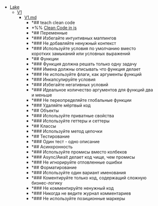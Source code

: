 - <a href = "F:\Node_projects\Node_Way\NBase\Lake\cat.Lake\dir.Lake.md">Lake</a>
    - <a href = "F:\Node_projects\Node_Way\NBase\Lake\V1\cat.V1\dir.V1.md">V1</a>
        - <a href = "F:\Node_projects\Node_Way\NBase\Lake\V1\V1.md">V1.md</a>
            - *## teach clean code
            - *%% [Clean Code in js](https://www.youtube.com/watch?v=XT6XkIJIVbA&ab_channel=webDev)
            - *## Переменные
            - *### Избегайте интуитивных маппингов
            - *### Не добавляйте ненужный контекст
            - *### Используйте условия по умолчанию вместо коротких замыканий или условных выражений
            - *## Функции
            - *### Функция должна решать только одну задачу
            - *### Имена должны описывать что функция делает
            - *### Не используйте флаги, как аргументы функций
            - *### Инкапсулируйте условия
            - *### Избегайте негативных условий
            - *### Идеальное количество аргументов для функций два и меньше
            - *### Не переопределяйте глобальные функции
            - *### Удаляйте мёртвый код
            - *## Объекты
            - *### Используйте приватные свойства
            - *### Используйте геттеры и сеттеры
            - *## Классы
            - *### Используйте метод цепочки
            - *## Тестирование
            - *### Один тест - одно описание
            - *## Асинхронность
            - *### Используйте промисы вместо колбеков
            - *### Async/Await делает код чище, чем промисы
            - *### Не игнорируйте отловленные ошибки
            - *## Форматирование
            - *### Используйте один вариант именования
            - *### Коментируйте только код, содержащий сложную бизнес-логику
            - *### Не комментируйте ненужный код
            - *### Никогда не ведите журнал комментариев
            - *### Не используйте позиционные маркеры
    
